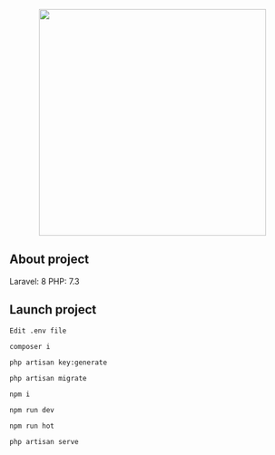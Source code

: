 <p align="center"><a href="https://laravel.com" target="_blank"><img src="https://raw.githubusercontent.com/laravel/art/master/logo-lockup/5%20SVG/2%20CMYK/1%20Full%20Color/laravel-logolockup-cmyk-red.svg" width="400"></a></p>

## About project
Laravel: 8 PHP: 7.3

## Launch project
```
Edit .env file
```
```
composer i
```
```
php artisan key:generate
```
```
php artisan migrate
```
```
npm i
```
```
npm run dev
```
```
npm run hot
```
```
php artisan serve
```
